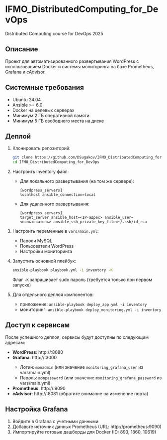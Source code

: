 # IFMO_DistributedComputing_for_DevOps
Distributed Computing course for DevOps 2025

## Описание
Проект для автоматизированного развертывания WordPress с использованием Docker и системы мониторинга на базе Prometheus, Grafana и cAdvisor.

## Системные требования
- Ubuntu 24.04
- Ansible >= 6.0
- Docker на целевых серверах
- Минимум 2 ГБ оперативной памяти
- Минимум 5 ГБ свободного места на диске

## Деплой
1. Клонировать репозиторий:
   ```bash
   git clone https://github.com/DSugakov/IFMO_DistributedComputing_for_DevOps.git
   cd IFMO_DistributedComputing_for_DevOps
   ```

2. Настроить inventory файл:
   - Для локального развертывания (на том же сервере):
     ```
     [wordpress_servers]
     localhost ansible_connection=local
     ```
   - Для удаленного развертывания:
     ```
     [wordpress_servers]
     target_server ansible_host=<IP-адрес> ansible_user=<пользователь> ansible_ssh_private_key_file=~/.ssh/id_rsa
     ```

3. Настроить переменные в `vars/main.yml`:
   - Пароли MySQL
   - Пользователи WordPress
   - Настройки мониторинга

4. Запустить основной плейбук:
   ```bash
   ansible-playbook playbook.yml -i inventory -K
   ```
   Флаг `-K` запрашивает sudo пароль (требуется только при первом запуске)

5. Для отдельного деплоя компонентов:
   - приложение: `ansible-playbook deploy_app.yml -i inventory`
   - мониторинг: `ansible-playbook deploy_monitoring.yml -i inventory`

## Доступ к сервисам
После успешного деплоя, сервисы будут доступны по следующим адресам:

- **WordPress**: http://<host>:8080
- **Grafana**: http://<host>:3000 
  - Логин: `monadmin` (или значение `monitoring_grafana_user` из vars/main.yml)
  - Пароль: `monpassword` (или значение `monitoring_grafana_password` из vars/main.yml)
- **Prometheus**: http://<host>:9090
- **cAdvisor**: http://<host>:8081 (обратите внимание на изменение порта)

## Настройка Grafana
1. Войдите в Grafana с учетными данными
2. Добавьте источник данных Prometheus (URL: http://prometheus:9090)
3. Импортируйте готовые дашборды для Docker (ID: 893, 1860, 10619)